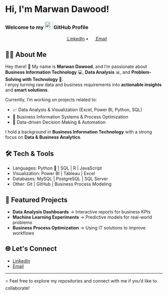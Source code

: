 # Hi, I'm Marwan Dawood!
### Welcome to my <img src="https://img.icons8.com/color/96/000000/github--v1.png" height="24"/> GitHub Profile

<p align="center">
  <a href="https://www.linkedin.com/in/marwan-dawood-3415b5285/"><img src="https://img.icons8.com/color/96/000000/linkedin-circled.png" height="16"/> LinkedIn</a> •
  <a href="mailto:marwanabd3q@gmail.com"><img src="https://img.icons8.com/color/96/000000/email.png" height="16"/> Email</a>
</p>

## 👨‍💻 About Me

Hey there! 👋 My name is **Marwan Dawood**, and I’m passionate about **Business Information Technology** 💻, **Data Analysis** 📊, and **Problem-Solving with Technology** 🚀.  
I enjoy turning raw data and business requirements into **actionable insights** and **smart solutions**.  

Currently, I’m working on projects related to:  
- 📈 Data Analysis & Visualization (Excel, Power BI, Python, SQL)  
- 🏢 Business Information Systems & Process Optimization  
- 🤖 Data-driven Decision Making & Automation  

I hold a background in **Business Information Technology** with a strong focus on **Data & Business Analytics**.  

## 🛠️ Tech & Tools

- Languages: Python 🐍 | SQL | R | JavaScript  
- Visualization: Power BI | Tableau | Excel  
- Databases: MySQL | PostgreSQL | SQL Server  
- Other: Git | GitHub | Business Process Modeling  

## 🚀 Featured Projects

- **Data Analysis Dashboards** → Interactive reports for business KPIs  
- **Machine Learning Experiments** → Predictive models for real-world problems  
- **Business Process Optimization** → Using IT solutions to improve workflows  

## 🌐 Let's Connect

- [LinkedIn](https://www.linkedin.com/in/marwan-dawood-3415b5285/)  
- [Email](mailto:marwanabd3q@gmail.com)  

---

⭐️ Feel free to explore my repositories and connect with me if you’d like to collaborate!

